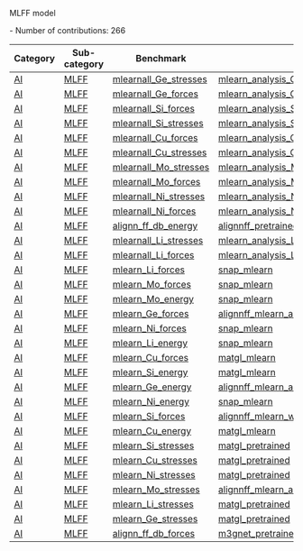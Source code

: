 MLFF model

<!--number_of_contributions--> - Number of contributions: 266





<!--table_content--><table style="width:100%" id="j_table"><thead><tr><th>Category</th><th>Sub-category</th><th>Benchmark</th><th>Method</th><th>Metric</th><th>Score</th><th>Team</th><th>Dataset</th><th>Size</th></tr></thead><tr><td><a href= "./AI" target="_blank">AI</a></td><td><a href= "./AI/MLFF" target="_blank">MLFF</a></td><td><a href= "./mlearnall_Ge_stresses" target="_blank">mlearnall_Ge_stresses</a></td><td><a href="https://github.com/usnistgov/jarvis_leaderboard/tree/main/jarvis_leaderboard/contributions/mlearn_analysis_Ge_orb-v2" target="_blank">mlearn_analysis_Ge_orb-v2</a></td><td>MULTIMAE</td><td>0.6689165250433147</td><td>JARVIS</td><td>mlearnall_Ge</td><td>253</td></tr><tr><td><a href= "./AI" target="_blank">AI</a></td><td><a href= "./AI/MLFF" target="_blank">MLFF</a></td><td><a href= "./mlearnall_Ge_forces" target="_blank">mlearnall_Ge_forces</a></td><td><a href="https://github.com/usnistgov/jarvis_leaderboard/tree/main/jarvis_leaderboard/contributions/mlearn_analysis_Ge_eqV2_31M_omat_mp_salex" target="_blank">mlearn_analysis_Ge_eqV2_31M_omat_mp_salex</a></td><td>MULTIMAE</td><td>0.028217515461183444</td><td>JARVIS</td><td>mlearnall_Ge</td><td>253</td></tr><tr><td><a href= "./AI" target="_blank">AI</a></td><td><a href= "./AI/MLFF" target="_blank">MLFF</a></td><td><a href= "./mlearnall_Si_forces" target="_blank">mlearnall_Si_forces</a></td><td><a href="https://github.com/usnistgov/jarvis_leaderboard/tree/main/jarvis_leaderboard/contributions/mlearn_analysis_Si_eqV2_153M_omat" target="_blank">mlearn_analysis_Si_eqV2_153M_omat</a></td><td>MULTIMAE</td><td>0.01233474765762899</td><td>JARVIS</td><td>mlearnall_Si</td><td>239</td></tr><tr><td><a href= "./AI" target="_blank">AI</a></td><td><a href= "./AI/MLFF" target="_blank">MLFF</a></td><td><a href= "./mlearnall_Si_stresses" target="_blank">mlearnall_Si_stresses</a></td><td><a href="https://github.com/usnistgov/jarvis_leaderboard/tree/main/jarvis_leaderboard/contributions/mlearn_analysis_Si_orb-v2" target="_blank">mlearn_analysis_Si_orb-v2</a></td><td>MULTIMAE</td><td>0.8717744205819727</td><td>JARVIS</td><td>mlearnall_Si</td><td>239</td></tr><tr><td><a href= "./AI" target="_blank">AI</a></td><td><a href= "./AI/MLFF" target="_blank">MLFF</a></td><td><a href= "./mlearnall_Cu_forces" target="_blank">mlearnall_Cu_forces</a></td><td><a href="https://github.com/usnistgov/jarvis_leaderboard/tree/main/jarvis_leaderboard/contributions/mlearn_analysis_Cu_eqV2_86M_omat_mp_salex" target="_blank">mlearn_analysis_Cu_eqV2_86M_omat_mp_salex</a></td><td>MULTIMAE</td><td>0.004833650102845855</td><td>JARVIS</td><td>mlearnall_Cu</td><td>293</td></tr><tr><td><a href= "./AI" target="_blank">AI</a></td><td><a href= "./AI/MLFF" target="_blank">MLFF</a></td><td><a href= "./mlearnall_Cu_stresses" target="_blank">mlearnall_Cu_stresses</a></td><td><a href="https://github.com/usnistgov/jarvis_leaderboard/tree/main/jarvis_leaderboard/contributions/mlearn_analysis_Cu_eqV2_31M_omat" target="_blank">mlearn_analysis_Cu_eqV2_31M_omat</a></td><td>MULTIMAE</td><td>0.7554832245122134</td><td>JARVIS</td><td>mlearnall_Cu</td><td>293</td></tr><tr><td><a href= "./AI" target="_blank">AI</a></td><td><a href= "./AI/MLFF" target="_blank">MLFF</a></td><td><a href= "./mlearnall_Mo_stresses" target="_blank">mlearnall_Mo_stresses</a></td><td><a href="https://github.com/usnistgov/jarvis_leaderboard/tree/main/jarvis_leaderboard/contributions/mlearn_analysis_Mo_eqV2_31M_omat_mp_salex" target="_blank">mlearn_analysis_Mo_eqV2_31M_omat_mp_salex</a></td><td>MULTIMAE</td><td>1.4664864395630208</td><td>JARVIS</td><td>mlearnall_Mo</td><td>217</td></tr><tr><td><a href= "./AI" target="_blank">AI</a></td><td><a href= "./AI/MLFF" target="_blank">MLFF</a></td><td><a href= "./mlearnall_Mo_forces" target="_blank">mlearnall_Mo_forces</a></td><td><a href="https://github.com/usnistgov/jarvis_leaderboard/tree/main/jarvis_leaderboard/contributions/mlearn_analysis_Mo_eqV2_86M_omat_mp_salex" target="_blank">mlearn_analysis_Mo_eqV2_86M_omat_mp_salex</a></td><td>MULTIMAE</td><td>0.047623466375061894</td><td>JARVIS</td><td>mlearnall_Mo</td><td>217</td></tr><tr><td><a href= "./AI" target="_blank">AI</a></td><td><a href= "./AI/MLFF" target="_blank">MLFF</a></td><td><a href= "./mlearnall_Ni_stresses" target="_blank">mlearnall_Ni_stresses</a></td><td><a href="https://github.com/usnistgov/jarvis_leaderboard/tree/main/jarvis_leaderboard/contributions/mlearn_analysis_Ni_eqV2_31M_omat" target="_blank">mlearn_analysis_Ni_eqV2_31M_omat</a></td><td>MULTIMAE</td><td>1.101615214943961</td><td>JARVIS</td><td>mlearnall_Ni</td><td>294</td></tr><tr><td><a href= "./AI" target="_blank">AI</a></td><td><a href= "./AI/MLFF" target="_blank">MLFF</a></td><td><a href= "./mlearnall_Ni_forces" target="_blank">mlearnall_Ni_forces</a></td><td><a href="https://github.com/usnistgov/jarvis_leaderboard/tree/main/jarvis_leaderboard/contributions/mlearn_analysis_Ni_eqV2_86M_omat_mp_salex" target="_blank">mlearn_analysis_Ni_eqV2_86M_omat_mp_salex</a></td><td>MULTIMAE</td><td>0.008671631296286566</td><td>JARVIS</td><td>mlearnall_Ni</td><td>294</td></tr><tr><td><a href= "./AI" target="_blank">AI</a></td><td><a href= "./AI/MLFF" target="_blank">MLFF</a></td><td><a href= "./alignn_ff_db_energy" target="_blank">alignn_ff_db_energy</a></td><td><a href="https://github.com/usnistgov/jarvis_leaderboard/tree/main/jarvis_leaderboard/contributions/alignnff_pretrained_wt0.1" target="_blank">alignnff_pretrained_wt0.1</a></td><td>MAE</td><td>0.0342</td><td>JARVIS</td><td>alignn_ff_db</td><td>307111</td></tr><tr><td><a href= "./AI" target="_blank">AI</a></td><td><a href= "./AI/MLFF" target="_blank">MLFF</a></td><td><a href= "./mlearnall_Li_stresses" target="_blank">mlearnall_Li_stresses</a></td><td><a href="https://github.com/usnistgov/jarvis_leaderboard/tree/main/jarvis_leaderboard/contributions/mlearn_analysis_Li_eqV2_31M_omat_mp_salex" target="_blank">mlearn_analysis_Li_eqV2_31M_omat_mp_salex</a></td><td>MULTIMAE</td><td>0.1904206900846113</td><td>JARVIS</td><td>mlearnall_Li</td><td>270</td></tr><tr><td><a href= "./AI" target="_blank">AI</a></td><td><a href= "./AI/MLFF" target="_blank">MLFF</a></td><td><a href= "./mlearnall_Li_forces" target="_blank">mlearnall_Li_forces</a></td><td><a href="https://github.com/usnistgov/jarvis_leaderboard/tree/main/jarvis_leaderboard/contributions/mlearn_analysis_Li_eqV2_153M_omat" target="_blank">mlearn_analysis_Li_eqV2_153M_omat</a></td><td>MULTIMAE</td><td>0.0042284903650996585</td><td>JARVIS</td><td>mlearnall_Li</td><td>270</td></tr><tr><td><a href= "./AI" target="_blank">AI</a></td><td><a href= "./AI/MLFF" target="_blank">MLFF</a></td><td><a href= "./mlearn_Li_forces" target="_blank">mlearn_Li_forces</a></td><td><a href="https://github.com/usnistgov/jarvis_leaderboard/tree/main/jarvis_leaderboard/contributions/snap_mlearn" target="_blank">snap_mlearn</a></td><td>MULTIMAE</td><td>0.02733803004038507</td><td>JARVIS</td><td>mlearn_Li</td><td>270</td></tr><tr><td><a href= "./AI" target="_blank">AI</a></td><td><a href= "./AI/MLFF" target="_blank">MLFF</a></td><td><a href= "./mlearn_Mo_forces" target="_blank">mlearn_Mo_forces</a></td><td><a href="https://github.com/usnistgov/jarvis_leaderboard/tree/main/jarvis_leaderboard/contributions/snap_mlearn" target="_blank">snap_mlearn</a></td><td>MULTIMAE</td><td>0.18434104563832232</td><td>JARVIS</td><td>mlearn_Mo</td><td>217</td></tr><tr><td><a href= "./AI" target="_blank">AI</a></td><td><a href= "./AI/MLFF" target="_blank">MLFF</a></td><td><a href= "./mlearn_Mo_energy" target="_blank">mlearn_Mo_energy</a></td><td><a href="https://github.com/usnistgov/jarvis_leaderboard/tree/main/jarvis_leaderboard/contributions/snap_mlearn" target="_blank">snap_mlearn</a></td><td>MAE</td><td>0.9078</td><td>JARVIS</td><td>mlearn_Mo</td><td>217</td></tr><tr><td><a href= "./AI" target="_blank">AI</a></td><td><a href= "./AI/MLFF" target="_blank">MLFF</a></td><td><a href= "./mlearn_Ge_forces" target="_blank">mlearn_Ge_forces</a></td><td><a href="https://github.com/usnistgov/jarvis_leaderboard/tree/main/jarvis_leaderboard/contributions/alignnff_mlearn_all_wt1" target="_blank">alignnff_mlearn_all_wt1</a></td><td>MULTIMAE</td><td>0.07201822622548142</td><td>JARVIS</td><td>mlearn_Ge</td><td>253</td></tr><tr><td><a href= "./AI" target="_blank">AI</a></td><td><a href= "./AI/MLFF" target="_blank">MLFF</a></td><td><a href= "./mlearn_Ni_forces" target="_blank">mlearn_Ni_forces</a></td><td><a href="https://github.com/usnistgov/jarvis_leaderboard/tree/main/jarvis_leaderboard/contributions/snap_mlearn" target="_blank">snap_mlearn</a></td><td>MULTIMAE</td><td>0.06181732186425153</td><td>JARVIS</td><td>mlearn_Ni</td><td>294</td></tr><tr><td><a href= "./AI" target="_blank">AI</a></td><td><a href= "./AI/MLFF" target="_blank">MLFF</a></td><td><a href= "./mlearn_Li_energy" target="_blank">mlearn_Li_energy</a></td><td><a href="https://github.com/usnistgov/jarvis_leaderboard/tree/main/jarvis_leaderboard/contributions/snap_mlearn" target="_blank">snap_mlearn</a></td><td>MAE</td><td>0.1017</td><td>JARVIS</td><td>mlearn_Li</td><td>270</td></tr><tr><td><a href= "./AI" target="_blank">AI</a></td><td><a href= "./AI/MLFF" target="_blank">MLFF</a></td><td><a href= "./mlearn_Cu_forces" target="_blank">mlearn_Cu_forces</a></td><td><a href="https://github.com/usnistgov/jarvis_leaderboard/tree/main/jarvis_leaderboard/contributions/matgl_mlearn" target="_blank">matgl_mlearn</a></td><td>MULTIMAE</td><td>0.017749048098047573</td><td>Matgl</td><td>mlearn_Cu</td><td>293</td></tr><tr><td><a href= "./AI" target="_blank">AI</a></td><td><a href= "./AI/MLFF" target="_blank">MLFF</a></td><td><a href= "./mlearn_Si_energy" target="_blank">mlearn_Si_energy</a></td><td><a href="https://github.com/usnistgov/jarvis_leaderboard/tree/main/jarvis_leaderboard/contributions/matgl_mlearn" target="_blank">matgl_mlearn</a></td><td>MAE</td><td>0.8759</td><td>Matgl</td><td>mlearn_Si</td><td>239</td></tr><tr><td><a href= "./AI" target="_blank">AI</a></td><td><a href= "./AI/MLFF" target="_blank">MLFF</a></td><td><a href= "./mlearn_Ge_energy" target="_blank">mlearn_Ge_energy</a></td><td><a href="https://github.com/usnistgov/jarvis_leaderboard/tree/main/jarvis_leaderboard/contributions/alignnff_mlearn_all_wt1" target="_blank">alignnff_mlearn_all_wt1</a></td><td>MAE</td><td>1.5227</td><td>JARVIS</td><td>mlearn_Ge</td><td>253</td></tr><tr><td><a href= "./AI" target="_blank">AI</a></td><td><a href= "./AI/MLFF" target="_blank">MLFF</a></td><td><a href= "./mlearn_Ni_energy" target="_blank">mlearn_Ni_energy</a></td><td><a href="https://github.com/usnistgov/jarvis_leaderboard/tree/main/jarvis_leaderboard/contributions/snap_mlearn" target="_blank">snap_mlearn</a></td><td>MAE</td><td>1.6742</td><td>JARVIS</td><td>mlearn_Ni</td><td>294</td></tr><tr><td><a href= "./AI" target="_blank">AI</a></td><td><a href= "./AI/MLFF" target="_blank">MLFF</a></td><td><a href= "./mlearn_Si_forces" target="_blank">mlearn_Si_forces</a></td><td><a href="https://github.com/usnistgov/jarvis_leaderboard/tree/main/jarvis_leaderboard/contributions/alignnff_mlearn_wt1" target="_blank">alignnff_mlearn_wt1</a></td><td>MULTIMAE</td><td>0.06942387617720659</td><td>JARVIS</td><td>mlearn_Si</td><td>239</td></tr><tr><td><a href= "./AI" target="_blank">AI</a></td><td><a href= "./AI/MLFF" target="_blank">MLFF</a></td><td><a href= "./mlearn_Cu_energy" target="_blank">mlearn_Cu_energy</a></td><td><a href="https://github.com/usnistgov/jarvis_leaderboard/tree/main/jarvis_leaderboard/contributions/matgl_mlearn" target="_blank">matgl_mlearn</a></td><td>MAE</td><td>0.8696</td><td>Matgl</td><td>mlearn_Cu</td><td>293</td></tr><tr><td><a href= "./AI" target="_blank">AI</a></td><td><a href= "./AI/MLFF" target="_blank">MLFF</a></td><td><a href= "./mlearn_Si_stresses" target="_blank">mlearn_Si_stresses</a></td><td><a href="https://github.com/usnistgov/jarvis_leaderboard/tree/main/jarvis_leaderboard/contributions/matgl_pretrained" target="_blank">matgl_pretrained</a></td><td>MULTIMAE</td><td>12.36785590532479</td><td>Matgl</td><td>mlearn_Si</td><td>239</td></tr><tr><td><a href= "./AI" target="_blank">AI</a></td><td><a href= "./AI/MLFF" target="_blank">MLFF</a></td><td><a href= "./mlearn_Cu_stresses" target="_blank">mlearn_Cu_stresses</a></td><td><a href="https://github.com/usnistgov/jarvis_leaderboard/tree/main/jarvis_leaderboard/contributions/matgl_pretrained" target="_blank">matgl_pretrained</a></td><td>MULTIMAE</td><td>29.08125948284852</td><td>Matgl</td><td>mlearn_Cu</td><td>293</td></tr><tr><td><a href= "./AI" target="_blank">AI</a></td><td><a href= "./AI/MLFF" target="_blank">MLFF</a></td><td><a href= "./mlearn_Ni_stresses" target="_blank">mlearn_Ni_stresses</a></td><td><a href="https://github.com/usnistgov/jarvis_leaderboard/tree/main/jarvis_leaderboard/contributions/matgl_pretrained" target="_blank">matgl_pretrained</a></td><td>MULTIMAE</td><td>38.842144743058384</td><td>Matgl</td><td>mlearn_Ni</td><td>294</td></tr><tr><td><a href= "./AI" target="_blank">AI</a></td><td><a href= "./AI/MLFF" target="_blank">MLFF</a></td><td><a href= "./mlearn_Mo_stresses" target="_blank">mlearn_Mo_stresses</a></td><td><a href="https://github.com/usnistgov/jarvis_leaderboard/tree/main/jarvis_leaderboard/contributions/alignnff_mlearn_all_wt1" target="_blank">alignnff_mlearn_all_wt1</a></td><td>MULTIMAE</td><td>44.869556923541296</td><td>JARVIS</td><td>mlearn_Mo</td><td>217</td></tr><tr><td><a href= "./AI" target="_blank">AI</a></td><td><a href= "./AI/MLFF" target="_blank">MLFF</a></td><td><a href= "./mlearn_Li_stresses" target="_blank">mlearn_Li_stresses</a></td><td><a href="https://github.com/usnistgov/jarvis_leaderboard/tree/main/jarvis_leaderboard/contributions/matgl_pretrained" target="_blank">matgl_pretrained</a></td><td>MULTIMAE</td><td>4.565046531310405</td><td>Matgl</td><td>mlearn_Li</td><td>270</td></tr><tr><td><a href= "./AI" target="_blank">AI</a></td><td><a href= "./AI/MLFF" target="_blank">MLFF</a></td><td><a href= "./mlearn_Ge_stresses" target="_blank">mlearn_Ge_stresses</a></td><td><a href="https://github.com/usnistgov/jarvis_leaderboard/tree/main/jarvis_leaderboard/contributions/matgl_pretrained" target="_blank">matgl_pretrained</a></td><td>MULTIMAE</td><td>9.843460590954754</td><td>Matgl</td><td>mlearn_Ge</td><td>253</td></tr><tr><td><a href= "./AI" target="_blank">AI</a></td><td><a href= "./AI/MLFF" target="_blank">MLFF</a></td><td><a href= "./alignn_ff_db_forces" target="_blank">alignn_ff_db_forces</a></td><td><a href="https://github.com/usnistgov/jarvis_leaderboard/tree/main/jarvis_leaderboard/contributions/m3gnet_pretrained" target="_blank">m3gnet_pretrained</a></td><td>MULTIMAE</td><td>0.08448789649784973</td><td>M3GNET</td><td>alignn_ff_db</td><td>307111</td></tr><!--table_content--></table>